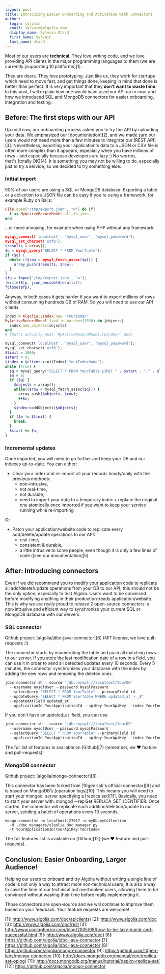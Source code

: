 ```yaml
---
layout: post
title: Introducing Easier Onboarding and Activation with Connectors
author:
  login: sylvain
  email: sylvain@algolia.com
  display_name: Sylvain Utard
  first_name: Sylvain
  last_name: Utard
---
```


Most of our users are **technical**. They love writing code, and we love
providing API clients in the major programming languages to them (we are
currently [supporting 10 platforms][1].

They are doers. They love prototyping. Just like us, they work for startups
which need to move fast, and get things done, keeping in mind that done is
better than perfect. It is very important that they **don't want to waste
time**. In this post, I will explain how one would have used our API up to
now, and how we introduced SQL and MongoDB connectors for easier onboarding,
integration and testing.

## Before: The first steps with our API

Up until now, our onboarding process asked you to try the API by uploading
your data. We emphasized our [documentation][2], and
we made sure our users would not need more than a few minutes to integrate our
[REST API][3]. Nevertheless, exporting your
application's data to a JSON or CSV file is often more complex than it
appears, especially when you have millions of rows - and especially because
developers are lazy :) No worries, that's [totally
OK][4]. It is something you may not be willing to do, especially
just to try a service, so we decided to try something else.

### Initial import

90% of our users are using a SQL or MongoDB database. Exporting a table or a
collection to a JSON file can be easy if you're using a framework, for example
Ruby on Rails:

```ruby
File.open("/tmp/export.json", "w") do |f|
  f << MyActiveRecordModel.all.to_json
end
```

...or more annoying, for example when using PHP without any framework:

```php
mysql_connect('localhost', 'mysql_user', 'mysql_password');
mysql_set_charset('utf8');
$results = array();
$q = mysql_query("SELECT * FROM YourTable");
if ($q) {
  while (($row = mysql_fetch_assoc($q))) {
    array_push($results, $row);
  }
}
$fp = fopen('/tmp/export.json', 'w');
fwrite($fp, json_encode($results));
fclose($fp);
```

Anyway, in both cases it gets harder if you want to export millions of rows
without consuming hundreds GB of RAM. So you will need to use our API clients:

    
```ruby
index = Algolia::Index.new "YourIndex"
MyActiveRecordModel.find_in_batches(1000) do |objects|
  index.add_objects(objects)
end
# that's actually what `MyActiveRecordModel.reindex!` does

mysql_connect('localhost', 'mysql_user', 'mysql_password');
mysql_set_charset('utf8');
$limit = 1000;
$start = 0;
$index = $client->initIndex('YourIndexName');
while (true) {
  $q = mysql_query("SELECT * FROM YourTable LIMIT " . $start . "," . $limit);
  $n = 0;
  if ($q) {
    $objects = array();
    while(($row = mysql_fetch_assoc($q))) {
      array_push($objects, $row);
      ++$n;
    }
    $index->addObjects($objects);
  }
  if ($n != $limit) {
    break;
  }
  $start += $n;
}
```

### Incremental updates

Once imported, you will need to go further and keep your DB and our indexes
up-to-date. You can either:

  * Clear your index and re-import all your records hourly/daily with the previous methods: 
    * non-intrusive,
    * not real-time,
    * not durable,
    * need to import your data to a temporary index + replace the original one atomically once imported if you want to keep your service running while re-importing

Or

  * Patch your application/website code to replicate every add/delete/update operations to our API: 
    * real-time,
    * consistent & durable,
    * a little intrusive to some people, even though it is only a few lines of code ([see our documentation][5]

## After: Introducing connectors

Even if we did recommend you to modify your application code to replicate all
add/delete/update operations from your DB to our API, this should not be the
only option, especially to test Algolia. Users want to be convinced before
modifying anything in their production-ready application/website. This is why
we are really proud to release 2 open-source connectors: a non-intrusive and
efficient way to synchronize your current SQL or MongoDB database with our
servers.

### SQL connector

Github project: [algolia/jdbc-java-connector][6] (MIT license, we love pull-requests :))

The connector starts by enumerating the table and push all matching rows to
our server. If you store the last modification date of a row in a field, you
can use it in order to send all detected updates every 10 seconds. Every 5
minutes, the connector synchronizes your database with the index by adding the
new rows and removing the deleted ones.

    
```java
jdbc-connector.sh --source "jdbc:mysql://localhost/YourDB"  
  --username mysqlUser --password mysqlPassword             
  --selectQuery "SELECT * FROM YourTable" --primaryField id 
  --updateQuery "SELECT * FROM YourTable WHERE updated_at > _$"
  --updatedAtField updated_at 
  --applicationId YourApplicationId --apiKey YourApiKey --index YourIndexName
  ```

If you don't have an updated_at  field, you can use:

    
```java
jdbc-connector.sh --source "jdbc:mysql://localhost/YourDB"  
  --username mysqlUser --password mysqlPassword             
  --selectQuery "SELECT * FROM YourTable" --primaryField id 
  --applicationId YourApplicationId --apiKey YourApiKey --index YourIndexName
```

The full list of features is available on [Github][7] (remember, we ♥ feature and pull-requests)!

### MongoDB connector

Github
project: [algolia/mongo-connector][8]

This connector has been forked from [10gen-lab's official
connector][9] and is based on
MongoDB's [operation logs][10]. This means you will need to start your mongod  server specifying a
[replica set][11].
Basically, you need to start your server with: mongod --replSet
REPLICA_SET_IDENTIFIER. Once started, the connector will replicate each
addition/deletion/update to our server, sending a batch of operations every 10
seconds.

    
    mongo-connector -m localhost:27017 -n myDb.myCollection 
      -d ./doc_managers/algolia_doc_manager.py              
      -t YourApplicationID:YourApiKey:YourIndex

The full features list is available on [Github][12] (we ♥ feature and pull-requests).

## Conclusion: Easier Onboarding, Larger Audience!

Helping our users to onboard and try Algolia without writing a single line of
code is not only a way to attract more non-technical users; It is also a way
to save the time of our technical but overbooked users, allowing them to be
convinced without wasting their time before really implementing it.

Those connectors are open-source and we will continue to improve them based on
your feedback. Your feature requests are welcome!


[1]: http://www.algolia.com/doc/apiclients)
[2]: http://www.algolia.com/doc
[3]: http://www.algolia.com/doc/rest
[4]: http://www.codinghorror.com/blog/2005/08/how-to-be-lazy-dumb-and-successful.html
[5]: http://www.algolia.com/doc)
[6]: https://github.com/algolia/jdbc-java-connector
[7]: https://github.com/algolia/jdbc-java-connector
[8]: https://github.com/algolia/mongo-connector
[9]: https://github.com/10gen-labs/mongo-connector
[10]: http://docs.mongodb.org/manual/core/replica-set-oplog/
[11]: http://docs.mongodb.org/manual/tutorial/deploy-replica-set/
[12]: https://github.com/algolia/mongo-connector
